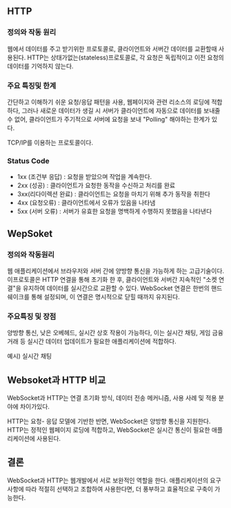 ## HTTP

### 정의와 작동 원리

웹에서 데이터를 주고 받기위한 프로토콜로, 클라이언트와 서버간 데이터를 교환할때 사용된다. HTTP는 상태가없는(stateless)프로토콜로, 각 요청은 독립적이고 이전 요청의 데이터를 기억하지 않는다.

### 주요 특징및 한계

간단하고 이해하기 쉬운 요청/응답 패턴을 사용, 웹페이지와 관련 리소스의 로딩에 적합하다, 그러나 새로운 데이터가 생길 시 서버가 클라이언트에 자동으로 데이터를 보내줄 수 없어, 클라이언트가 주기적으로 서버에 요청을 보내 "Polling" 해야하는 한계가 있다.

TCP/IP를 이용하는 프로토콜이다.

### Status Code

* 1xx (조건부 응답) : 요청을 받았으며 작업을 계속한다.
* 2xx (성공) : 클라이언트가 요청한 동작을 수신하고 처리를 완료
* 3xx(리다이렉션 완료) : 클라이언트는 요청을 마치기 위해 추가 동작을 취한다
* 4xx (요청오류) : 클라이언트에서 오류가 있음을 나타냄
* 5xx (서버 오류) : 서버가 유효한 요청을 명백하게 수행하지 못했음을 나타낸다


## WepSoket

### 정의와 작동원리

웹 애플리케이션에서 브라우저와 서버 간에 양방향 통신을 가능하게 하는 고급기술이다. 이프로토콜은 HTTP 연결을 통해 초기화 한 후, 클라이언트와 서버간 지속적인 "소켓 연결"을 유지하여 데이터를 실시간으로 교환할 수 있다. WebSocket 연결은 한번의 핸드 쉐이크를 통해 설정되며, 이 연결은 명시적으로 닫힐 때까지 유지된다.

### 주요특징 및 장점

양방향 통신, 낮은 오베헤드, 실시간 상호 작용이 가능하다, 이는 실시간 채팅, 게임 금융거래 등 실시간 데이터 업데이트가 필요한 애플리케이션에 적합하다.

예시) 실시간 채팅

## Websoket과 HTTP 비교

WebSocket과 HTTP는 연결 초기화 방식, 데이터 전송 메커니즘, 사용 사례 및 적용 분야에 차이가있다.

HTTP는 요청- 응답 모델에 기반한 반면, WebSocket은 양방향 통신을 지원한다. HTTP는 정적인 웹페이지 로딩에 적합하고, WebSocket은 실시간 통신이 필요한 애플리케이션에 사용된다.

## 결론

WebSocket과 HTTP는 웹개발에서 서로 보완적인 역할을 한다. 애플리케이션의 요구사항에 따라 적절히 선택하고 조합하여 사용한다면, 더 풍부하고 효율적으로 구축이 가능한다.
